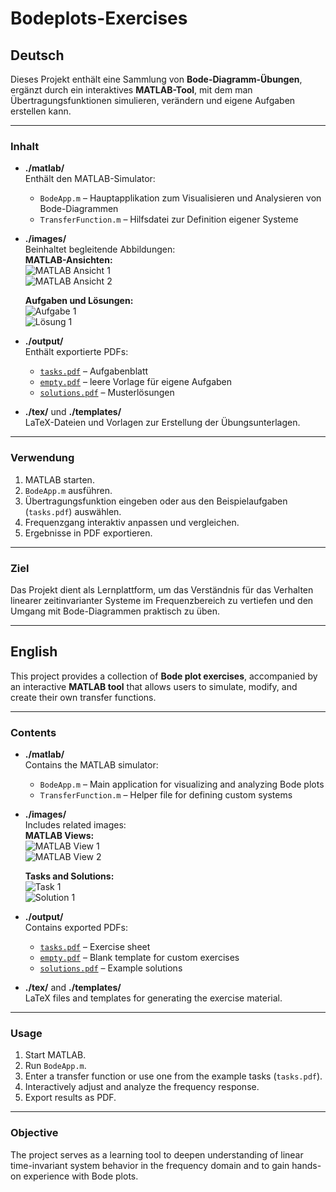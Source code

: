 # Bodeplots-Exercises

## Deutsch

Dieses Projekt enthält eine Sammlung von **Bode-Diagramm-Übungen**, ergänzt durch ein interaktives **MATLAB-Tool**, mit dem man Übertragungsfunktionen simulieren, verändern und eigene Aufgaben erstellen kann.

---

### Inhalt

- **./matlab/**  
  Enthält den MATLAB-Simulator:
  - `BodeApp.m` – Hauptapplikation zum Visualisieren und Analysieren von Bode-Diagrammen  
  - `TransferFunction.m` – Hilfsdatei zur Definition eigener Systeme

- **./images/**  
  Beinhaltet begleitende Abbildungen:  
  **MATLAB-Ansichten:**  
  ![MATLAB Ansicht 1](./images/matlab1.png)  
  ![MATLAB Ansicht 2](./images/matlab2.png)  

  **Aufgaben und Lösungen:**  
  ![Aufgabe 1](./images/tasks1.png)  
  ![Lösung 1](./images/solutions1.png)

- **./output/**  
  Enthält exportierte PDFs:
  - [`tasks.pdf`](./output/tasks.pdf) – Aufgabenblatt  
  - [`empty.pdf`](./output/empty.pdf) – leere Vorlage für eigene Aufgaben  
  - [`solutions.pdf`](./output/solutions.pdf) – Musterlösungen

- **./tex/** und **./templates/**  
  LaTeX-Dateien und Vorlagen zur Erstellung der Übungsunterlagen.

---

### Verwendung

1. MATLAB starten.  
2. `BodeApp.m` ausführen.  
3. Übertragungsfunktion eingeben oder aus den Beispielaufgaben (`tasks.pdf`) auswählen.  
4. Frequenzgang interaktiv anpassen und vergleichen.  
5. Ergebnisse in PDF exportieren.

---

### Ziel

Das Projekt dient als Lernplattform, um das Verständnis für das Verhalten linearer zeitinvarianter Systeme im Frequenzbereich zu vertiefen und den Umgang mit Bode-Diagrammen praktisch zu üben.

---

## English

This project provides a collection of **Bode plot exercises**, accompanied by an interactive **MATLAB tool** that allows users to simulate, modify, and create their own transfer functions.

---

### Contents

- **./matlab/**  
  Contains the MATLAB simulator:
  - `BodeApp.m` – Main application for visualizing and analyzing Bode plots  
  - `TransferFunction.m` – Helper file for defining custom systems

- **./images/**  
  Includes related images:  
  **MATLAB Views:**  
  ![MATLAB View 1](./images/matlab1.png)  
  ![MATLAB View 2](./images/matlab2.png)  

  **Tasks and Solutions:**  
  ![Task 1](./images/tasks1.png)  
  ![Solution 1](./images/solutions1.png)

- **./output/**  
  Contains exported PDFs:
  - [`tasks.pdf`](./output/tasks.pdf) – Exercise sheet  
  - [`empty.pdf`](./output/empty.pdf) – Blank template for custom exercises  
  - [`solutions.pdf`](./output/solutions.pdf) – Example solutions

- **./tex/** and **./templates/**  
  LaTeX files and templates for generating the exercise material.

---

### Usage

1. Start MATLAB.  
2. Run `BodeApp.m`.  
3. Enter a transfer function or use one from the example tasks (`tasks.pdf`).  
4. Interactively adjust and analyze the frequency response.  
5. Export results as PDF.

---

### Objective

The project serves as a learning tool to deepen understanding of linear time-invariant system behavior in the frequency domain and to gain hands-on experience with Bode plots.

